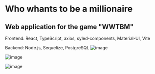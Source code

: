 # Who whants to be a millionaire
## Web application for the game "WWTBM"

Frontend: React, TypeScript, axios, syled-components, Material-UI, Vite

Backend: Node.js, Sequelize, PostgreSQL
![image](https://github.com/byRingo/WWTBM/assets/113057834/e287aad9-cdc3-4f41-998d-9a914a81326e)

![image](https://github.com/byRingo/WWTBM/assets/113057834/b184233c-58a2-4621-a2b2-f4aff79b678d)

![image](https://github.com/byRingo/WWTBM/assets/113057834/7b964566-48df-49d2-85b3-7a4b458c1e35)
